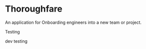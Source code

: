 # Thoroughfare
An application for Onboarding engineers into a new team or project. 

Testing 

dev testing